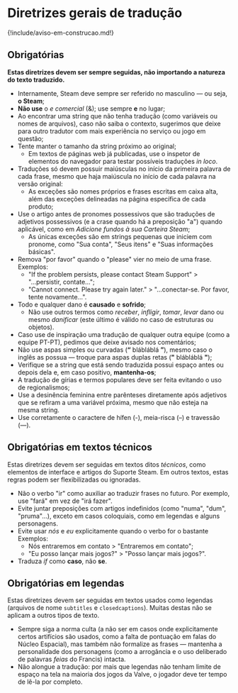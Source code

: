 # Diretrizes gerais de tradução

{!include/aviso-em-construcao.md!}

## Obrigatórias

**Estas diretrizes devem ser sempre seguidas, não importando a natureza do texto traduzido.**

* Internamente, Steam deve sempre ser referido no masculino — ou seja, **o Steam**;
* **Não use** o _e comercial_ (&); use sempre **e** no lugar;
* Ao encontrar uma string que não tenha tradução (como variáveis ou nomes de arquivos),
    caso não saiba o contexto, sugerimos que deixe para outro tradutor
    com mais experiência no serviço ou jogo em questão;
* Tente manter o tamanho da string próximo ao original;
  * Em textos de páginas web já publicadas, use o inspetor de elementos do navegador
    para testar possíveis traduções _in loco_.
* Traduções só devem possuir maiúsculas no início da primeira palavra de cada frase,
    mesmo que haja maiúscula no início de cada palavra na versão original: 
  * As exceções são nomes próprios e frases escritas em caixa alta,
    além das exceções delineadas na página específica de cada produto;
* Use o artigo antes de pronomes possessivos que são traduções de adjetivos possessivos
   (e a crase quando há a preposição "a") quando aplicável, como em _Adicione fundos à sua Carteira Steam_;
  * As únicas exceções são em strings pequenas que iniciem com pronome,
    como "Sua conta", "Seus itens" e "Suas informações básicas".
* Remova "por favor" quando o "please" vier no meio de uma frase. Exemplos:
  * "If the problem persists, please contact Steam Support" > "...persistir, contate…";
  * "Cannot connect. Please try again later." > "...conectar-se. Por favor, tente novamente…".
* Todo e qualquer dano é **causado** e **sofrido**;
  * Não use outros termos como _receber_, _infligir_, _tomar_, _levar_ dano ou mesmo _danificar_
    (este último é válido no caso de estruturas ou objetos).
* Caso use de inspiração uma tradução de qualquer outra equipe (como a equipe PT-PT),
  pedimos que deixe avisado nos comentários;
* Não use aspas simples ou curvadas (__“__ blábláblá __”__), mesmo caso o inglês as possua —
  troque para aspas duplas retas (__"__ blábláblá __"__);
* Verifique se a string que está sendo traduzida possui espaço antes ou depois dela e,
  em caso positivo, **mantenha-os**;
* A tradução de gírias e termos populares deve ser feita evitando o uso de regionalismos;
* Use a desinência feminina entre parênteses diretamente após adjetivos que se refiram a uma variável próxima,
  mesmo que não esteja na mesma string.
* Use corretamente o caractere de hífen (-), meia-risca (–) e travessão (—).

## Obrigatórias em textos técnicos

Estas diretrizes devem ser seguidas em textos ditos _técnicos_, como elementos de interface e artigos do Suporte Steam.
Em outros textos, estas regras podem ser flexibilizadas ou ignoradas.

* Não o verbo "ir" como auxiliar ao traduzir frases no futuro. Por exemplo, use "fará" em vez de "irá fazer".
* Evite juntar preposições com artigos indefinidos (como "numa", "dum", "pruma"...), exceto em casos coloquiais, como em legendas e alguns personagens.
* Evite usar _nós_ e _eu_ explicitamente quando o verbo for o bastante Exemplos:
  * Nós entraremos em contato > "Entraremos em contato";
  * "Eu posso lançar mais jogos?" > "Posso lançar mais jogos?".
* Traduza _if_ como **caso**, não **se**.

## Obrigatórias em legendas

Estas diretrizes devem ser seguidas em textos usados como legendas (arquivos de nome `subtitles` e `closedcaptions`).
Muitas destas não se aplicam a outros tipos de texto.

* Sempre siga a norma culta (a não ser em casos onde explicitamente certos artifícios são usados,
  como a falta de pontuação em falas do Núcleo Espacial), mas também não formalize as frases —
  mantenha a personalidade dos personagens (como a arrogância e o uso deliberado de palavras _feias_ do Francis) intacta.
* Não alongue a tradução: por mais que legendas não tenham limite de espaço na tela na maioria dos jogos da Valve,
  o jogador deve ter tempo de lê-la por completo.
